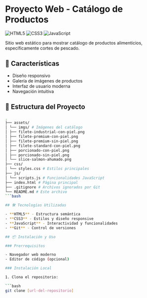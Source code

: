 # Proyecto Web - Catálogo de Productos

![HTML5](https://img.shields.io/badge/HTML5-E34F26?style=for-the-badge&logo=html5&logoColor=white)
![CSS3](https://img.shields.io/badge/CSS3-1572B6?style=for-the-badge&logo=css3&logoColor=white)
![JavaScript](https://img.shields.io/badge/JavaScript-F7DF1E?style=for-the-badge&logo=javascript&logoColor=black)

Sitio web estático para mostrar catálogo de productos alimenticios, específicamente cortes de pescado.

## 🚀 Características

- Diseño responsivo
- Galería de imágenes de productos
- Interfaz de usuario moderna
- Navegación intuitiva

## 📁 Estructura del Proyecto

```bash
.
├── assets/
│ └── imgs/ # Imágenes del catálogo
│ ├── filete-industrial-con-piel.png
│ ├── filete-premium-con-piel.png
│ ├── filete-premium-sin-piel.png
│ ├── filete-standard-con-piel.png
│ ├── porcionado-con-piel.png
│ ├── porcionado-sin-piel.png
│ └── slice-salmon-ahumado.png
├── css/
│ └── styles.css # Estilos principales
├── js/
│ └── scripts.js # Funcionalidades JavaScript
├── index.html # Página principal
├── .gitignore # Archivos ignorados por Git
└── README.md # Este archivo
```bash

## 🛠 Tecnologías Utilizadas

- **HTML5** - Estructura semántica
- **CSS3** - Estilos y diseño responsive
- **JavaScript** - Interactividad y funcionalidades
- **Git** - Control de versiones

## 📦 Instalación y Uso

### Prerrequisitos

- Navegador web moderno
- Editor de código (opcional)

### Instalación Local

1. Clona el repositorio:

```bash
git clone [url-del-repositorio]
